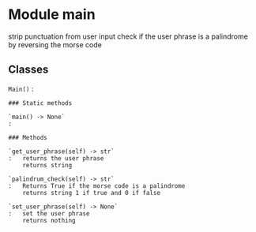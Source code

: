 Module main
===========
strip punctuation from user input
check if the user phrase is a palindrome by reversing the morse code

Classes
-------

`Main()`
:   

    ### Static methods

    `main() ‑> None`
    :

    ### Methods

    `get_user_phrase(self) ‑> str`
    :   returns the user phrase
        returns string

    `palindrum_check(self) ‑> str`
    :   Returns True if the morse code is a palindrome
        returns string 1 if true and 0 if false

    `set_user_phrase(self) ‑> None`
    :   set the user phrase
        returns nothing